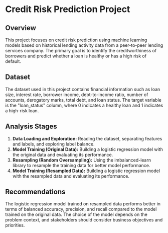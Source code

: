 # Credit Risk Prediction Project

## Overview

This project focuses on credit risk prediction using machine learning models based on historical lending activity data from a peer-to-peer lending services company. The primary goal is to identify the creditworthiness of borrowers and predict whether a loan is healthy or has a high risk of default.

## Dataset

The dataset used in this project contains financial information such as loan size, interest rate, borrower income, debt-to-income ratio, number of accounts, derogatory marks, total debt, and loan status. The target variable is the "loan_status" column, where 0 indicates a healthy loan and 1 indicates a high-risk loan.

## Analysis Stages

1. **Data Loading and Exploration:** Reading the dataset, separating features and labels, and exploring label balance.
2. **Model Training (Original Data):** Building a logistic regression model with the original data and evaluating its performance.
3. **Resampling (Random Oversampling):** Using the imbalanced-learn library to resample the training data for better model performance.
4. **Model Training (Resampled Data):** Building a logistic regression model with the resampled data and evaluating its performance.

## Recommendations

The logistic regression model trained on resampled data performs better in terms of balanced accuracy, precision, and recall compared to the model trained on the original data. The choice of the model depends on the problem context, and stakeholders should consider business objectives and priorities.

